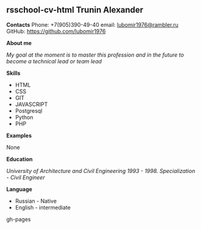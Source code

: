 rsschool-cv-html
**Trunin Alexander**
----------------------

**Contacts**
Phone: +7(905)390-49-40
email: lubomir1976@rambler.ru
GitHub: https://github.com/lubomir1976

**About me**

*My goal at the moment is to master this profession and in the future to become a technical lead or team lead*

**Skills**

+ HTML
+ CSS
+ GIT
+ JAVASCRIPT
+ Postgresql
+ Python
+ PHP


**Examples**

None

**Education**

*University of Architecture and Civil Engineering 1993 - 1998. Specialization - Civil Engineer*

**Language**
+ Russian - Native
+ English - intermediate



gh-pages
